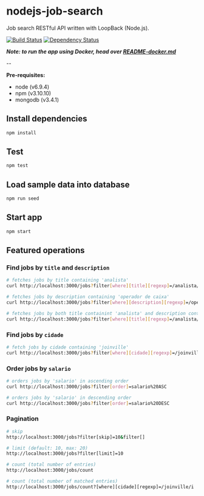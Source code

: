 # nodejs-job-search
Job search RESTful API written with LoopBack (Node.js).

[![Build Status](https://travis-ci.org/marioluan/nodejs-job-search.svg?branch=master)](https://travis-ci.org/marioluan/nodejs-job-search)
[![Dependency Status](https://gemnasium.com/badges/github.com/marioluan/nodejs-job-search.svg)](https://gemnasium.com/github.com/marioluan/nodejs-job-search)

***Note: to run the app using Docker, head over [README-docker.md](README-docker.md)***

--

**Pre-requisites:**
- node (v6.9.4)
- npm (v3.10.10)
- mongodb (v3.4.1)

## Install dependencies
```bash
npm install
```

## Test
```bash
npm test
```

## Load sample data into database
```bash
npm run seed
```

## Start app
```bash
npm start
```

## Featured operations
### Find jobs by `title` and `description`
```bash
# fetches jobs by title containing 'analista'
curl http://localhost:3000/jobs?filter[where][title][regexp]=/analista/i

# fetches jobs by description containing 'operador de caixa'
curl http://localhost:3000/jobs?filter[where][description][regexp]=/operador%20de%20caixa/i

# fetches jobs by both title containint 'analista' and description containint 'operador de caixa'
curl http://localhost:3000/jobs?filter[where][title][regexp]=/analista/i&filter[where][description][regexp]=/operador%20de%20caixa/i
```

### Find jobs by `cidade`
```bash
# fetch jobs by cidade containing 'joinville'
curl http://localhost:3000/jobs?filter[where][cidade][regexp]=/joinville/i
```

### Order jobs by `salario`
```bash
# orders jobs by 'salario' in ascending order
curl http://localhost:3000/jobs?filter[order]=salario%20ASC

# orders jobs by 'salario' in descending order
curl http://localhost:3000/jobs?filter[order]=salario%20DESC
```

### Pagination
```bash
# skip
http://localhost:3000/jobs?filter[skip]=10&filter[]

# limit (default: 10, max: 20)
http://localhost:3000/jobs?filter[limit]=10

# count (total number of entries)
http://localhost:3000/jobs/count

# count (total number of matched entries)
http://localhost:3000/jobs/count?[where][cidade][regexp]=/joinville/i
```